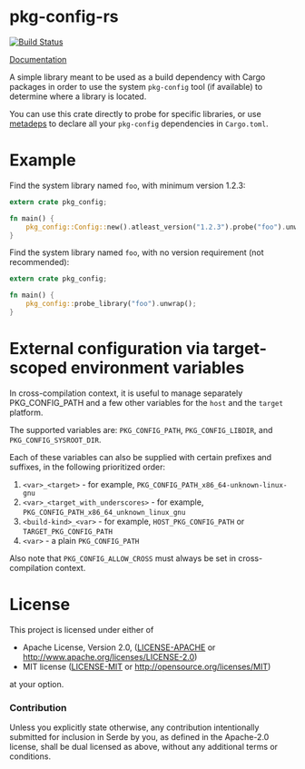 # pkg-config-rs

[![Build Status](https://travis-ci.org/alexcrichton/pkg-config-rs.svg?branch=master)](https://travis-ci.org/alexcrichton/pkg-config-rs)

[Documentation](https://docs.rs/pkg-config)

A simple library meant to be used as a build dependency with Cargo packages in
order to use the system `pkg-config` tool (if available) to determine where a
library is located.

You can use this crate directly to probe for specific libraries, or use
[metadeps](https://github.com/joshtriplett/metadeps) to declare all your
`pkg-config` dependencies in `Cargo.toml`.

# Example

Find the system library named `foo`, with minimum version 1.2.3:

```rust
extern crate pkg_config;

fn main() {
    pkg_config::Config::new().atleast_version("1.2.3").probe("foo").unwrap();
}
```

Find the system library named `foo`, with no version requirement (not
recommended):

```rust
extern crate pkg_config;

fn main() {
    pkg_config::probe_library("foo").unwrap();
}
```

# External configuration via target-scoped environment variables

In cross-compilation context, it is useful to manage separately PKG_CONFIG_PATH
and a few other variables for the `host` and the `target` platform.

The supported variables are: `PKG_CONFIG_PATH`, `PKG_CONFIG_LIBDIR`, and
`PKG_CONFIG_SYSROOT_DIR`.

Each of these variables can also be supplied with certain prefixes and suffixes, in the following prioritized order:

1. `<var>_<target>` - for example, `PKG_CONFIG_PATH_x86_64-unknown-linux-gnu`
2. `<var>_<target_with_underscores>` - for example, `PKG_CONFIG_PATH_x86_64_unknown_linux_gnu`
3. `<build-kind>_<var>` - for example, `HOST_PKG_CONFIG_PATH` or `TARGET_PKG_CONFIG_PATH`
4. `<var>` - a plain `PKG_CONFIG_PATH`

Also note that `PKG_CONFIG_ALLOW_CROSS` must always be set in cross-compilation context.

# License

This project is licensed under either of

 * Apache License, Version 2.0, ([LICENSE-APACHE](LICENSE-APACHE) or
   http://www.apache.org/licenses/LICENSE-2.0)
 * MIT license ([LICENSE-MIT](LICENSE-MIT) or
   http://opensource.org/licenses/MIT)

at your option.

### Contribution

Unless you explicitly state otherwise, any contribution intentionally submitted
for inclusion in Serde by you, as defined in the Apache-2.0 license, shall be
dual licensed as above, without any additional terms or conditions.
